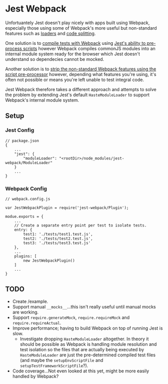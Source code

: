 # Jest Webpack

Unfortuantely Jest doesn't play nicely with apps built using Webpack, especially those using some of Webpack's more useful but non-standard features such as [loaders](http://webpack.github.io/docs/loaders.html) and [code splitting](http://webpack.github.io/docs/code-splitting.html).

One solution is to [compile tests with Webpack](https://github.com/ColCh/jest-webpack) using [Jest's ability to pre-process scripts](https://facebook.github.io/jest/docs/api.html#config-scriptpreprocessor-string) however Webpack compiles commonJS modules into an internal module system ready for the browser which Jest doesn't understand so dependecies cannot be mocked.

Another solution is to [strip the non-standard Webpack features using the script pre-processor](https://github.com/atecarlos/webpack-babel-jest) however, depending what features you're using, it's often not possible or means you're left unable to test integral code.

Jest Webpack therefore takes a different approach and attempts to solve the problem by extending Jest's default `HasteModuleLoader` to support Webpack's internal module system.

## Setup
### Jest Config
```
// package.json
{
    ...
    "jest": {
        "moduleLoader": "<rootDir>/node_modules/jest-webpack/ModuleLoader"
    }
    ...
}

```

### Webpack Config
```
// webpack.config.js

var JestWebpackPlugin = require('jest-webpack/Plugin');

modue.exports = {
    ...
    // Create a separate entry point per test to isolate tests.
    entry: {
        test1: './tests/test1.test.js',
        test2: './tests/test2.test.js',
        test3: './tests/test3.test.js'
    },
    ...
    plugins: [
        new JestWebpackPlugin()
    ]
    ...
}
```

## TODO

- Create /example.
- Support manual `__mocks__`...this isn't really useful until manual mocks are working.
- Support `require.generateMock`, `require.requireMock` and `require.requireActual`.
- Improve performance; having to build Webpack on top of running Jest is slow.
    - Investigate dropping `HasteModuleLoader` altogether. In theory it should be
    possible as Webpack is handling module resolution and test isolation so the
    files that are actually being executed by `HasteModuleLoader` are just the
    pre-determined compiled test files (and maybe the `setupEnvScriptFile` and `setupTestFrameworkScriptFile`?).
- Code coverage...Not even looked at this yet, might be more easily handled by Webpack?
